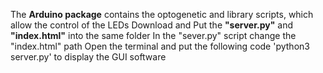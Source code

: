 The **Arduino package** contains the optogenetic and library scripts, which allow the control of the LEDs
Download and Put the **"server.py"** and **"index.html"** into the same folder
In the "sever.py" script change the "index.html" path
Open the terminal and put the following code 'python3 server.py' to display the GUI software
